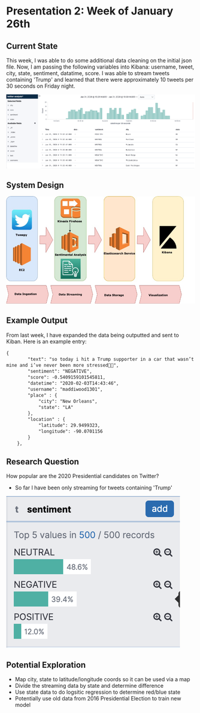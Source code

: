 # Presentation 2: Week of January 26th

## Current State

This week, I was able to do some additional data cleaning on the initial json file. Now, I am passing the
following variables into Kibana: username, tweet, city, state, sentiment, datatime, score. I was able to stream
tweets containing 'Trump' and learned that there were approximately 10 tweets per 30 seconds on Friday night. 

![Kibana Example](../images/kibana-example1.png)

## System Design

![System Design as of 02-03-2020](../images/presentation-two.jpg)

## Example Output

From last week, I have expanded the data being outputted and sent to Kiban. Here is an example entry:
```
{
        "text": "so today i hit a Trump supporter in a car that wasn’t mine and i’ve never been more stressed🥵😭",
        "sentiment": "NEGATIVE",
        "score": -0.5409159101545811,
        "datetime": "2020-02-03T14:43:46",
        "username": "maddiwood1301",
        "place" : {
            "city": "New Orleans",
            "state": "LA"
        },
        "location" : {
            "latitude": 29.9499323,
            "longitude": -90.0701156
        }
    },
```


## Research Question

How popular are the 2020 Presidential candidates on Twitter?
- So far I have been only streaming for tweets containing 'Trump'

![Popularity as of 02-03-2020](../images/popularity_02_03_2020.png)

## Potential Exploration

- Map city, state to latitude/longitude coords so it can be used via a map
- Divide the streaming data by state and determine difference
- Use state data to do logsitic regression to determine red/blue state
- Potentially use old data from 2016 Presidential Election to train new model